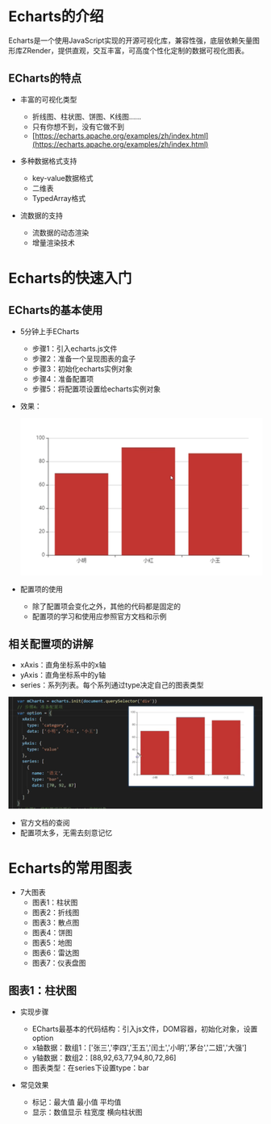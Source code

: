# Echarts的介绍

Echarts是一个使用JavaScript实现的开源可视化库，兼容性强，底层依赖矢量图形库ZRender，提供直观，交互丰富，可高度个性化定制的数据可视化图表。

## ECharts的特点

- 丰富的可视化类型
  - 折线图、柱状图、饼图、K线图……
  - 只有你想不到，没有它做不到
  - [https://echarts.apache.org/examples/zh/index.html](https://echarts.apache.org/examples/zh/index.html)
- 多种数据格式支持
  - key-value数据格式
  - 二维表
  - TypedArray格式

- 流数据的支持
  - 流数据的动态渲染
  - 增量渲染技术


# Echarts的快速入门

## ECharts的基本使用

- 5分钟上手ECharts

  - 步骤1：引入echarts.js文件
  - 步骤2：准备一个呈现图表的盒子
  - 步骤3：初始化echarts实例对象
  - 步骤4：准备配置项
  - 步骤5：将配置项设置给echarts实例对象

- 效果：

  ![image-20250108154004909](.\assets\效果图)

- 配置项的使用
  - 除了配置项会变化之外，其他的代码都是固定的
  - 配置项的学习和使用应参照官方文档和示例

## 相关配置项的讲解

- xAxis：直角坐标系中的x轴
- yAxis：直角坐标系中的y轴
- series：系列列表。每个系列通过type决定自己的图表类型

![image-20250108195048769](.\assets\image-20250108195048769.png)

- 官方文档的查阅
- 配置项太多，无需去刻意记忆





# Echarts的常用图表

- 7大图表
  - 图表1：柱状图
  - 图表2：折线图
  - 图表3：散点图
  - 图表4：饼图
  - 图表5：地图
  - 图表6：雷达图
  - 图表7：仪表盘图

## 图表1：柱状图

- 实现步骤
  - ECharts最基本的代码结构：引入js文件，DOM容器，初始化对象，设置option
  - x轴数据：数组1：['张三','李四','王五','闰土','小明','茅台','二妞','大强']
  - y轴数据：数组2：[88,92,63,77,94,80,72,86]
  - 图表类型：在series下设置type：bar

- 常见效果
  - 标记：最大值  最小值  平均值
  - 显示：数值显示  柱宽度  横向柱状图

